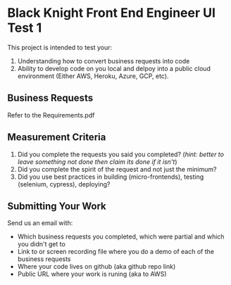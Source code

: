 # Black Knight Front End Engineer UI Test 1

This project is intended to test your:

  1. Understanding how to convert business requests into code
  1. Ability to develop code on you local and delpoy into a public cloud environment (Either AWS, Heroku, Azure, GCP, etc).

## Business Requests

Refer to the Requirements.pdf

## Measurement Criteria

  1. Did you complete the requests you said you completed? (*hint: better to leave something not done then claim its done if it isn't*)
  1. Did you complete the spirit of the request and not just the minimum?
  1. Did you use best practices in building (micro-frontends), testing (selenium, cypress), deploying?

## Submitting Your Work

Send us an email with:

* Which business requests you completed, which were partial and which you didn't get to
* Link to or screen recording file where you do a demo of each of the business requests
* Where your code lives on github (aka github repo link)
* Public URL where your work is runing (aka to AWS)
